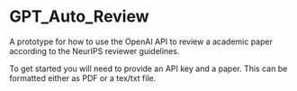 # GPT_Auto_Review
A prototype for how to use the OpenAI API to review a academic paper according to the NeurIPS reviewer guidelines.

To get started you will need to provide an API key and a paper. This can be formatted either as PDF or a tex/txt file.
